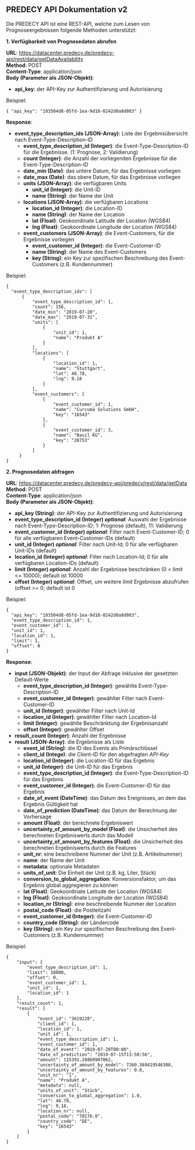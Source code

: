 ## PREDECY API Dokumentation v2

Die PREDECY API ist eine REST-API, welche zum Lesen von Prognoseergebnissen folgende Methoden unterstützt:

__1. Verfügbarkeit von Prognosedaten abrufen__

__URL__: https://datacenter.predecy.de/predecy-api/rest/data/getDataAvailability  
__Method__: POST  
__Content-Type__: application/json  
__Body (Parameter als JSON-Objekt)__:
  * __api_key__: der API-Key zur Authentifizierung und Autorisierung

  Beispiel:  
  ```
  { "api_key": "103504d8-05fd-1ea-9d18-0242d0a8d003" }
  ```
  
__Response__:
  * __event_type_description_ids (JSON-Array)__: Liste der Ergebnisübersicht nach Event-Type-Description-ID
    * __event_type_description_id (Integer)__: die Event-Type-Description-ID für die Ergebnisse. (1: Prognose, 2: Validierung)
    * __count (Integer)__: die Anzahl der vorliegenden Ergebnisse für die Event-Type-Description-ID 
    * __date_min (Date)__: das untere Datum, für das Ergebnisse vorliegen
    * __date_max (Date)__: das obere Datum, für das Ergebnisse vorliegen
    * __units (JSON-Array)__: die verfügbaren Units
      * __unit_id (Integer)__: die Unit-ID
      * __name (String)__: der Name der  Unit
    * __locations (JSON-Array)__: die verfügbaren Locations
      * __location_id (Integer)__: die Location-ID
      * __name (String)__: der Name der Location
      * __lat (Float)__: Geokoordinate Latitude der Location (WGS84)
      * __lng (Float)__: Geokoordinate Longitude der Location (WGS84)
    * __event_customers (JSON-Array)__: die Event-Customers, für die Ergebnisse vorliegen
      * __event_customer_id (Integer)__: die Event-Customer-ID
      * __name (String)__: der Name des Event-Customers
      * __key (String)__: ein Key zur spezifischen Beschreibung des Event-Customers (z.B. Kundennummer)
  
  Beispiel: 
  ```
  {
    "event_type_description_ids": [
        {
            "event_type_description_id": 1,
            "count": 156,
            "date_min": "2019-07-20",
            "date_max": "2019-07-31",
            "units": [
                {
                    "unit_id": 1,
                    "name": "Produkt A"
                }
            ],
            "locations": [
                {
                    "location_id": 1,
                    "name": "Stuttgart",
                    "lat": 48.78,
                    "lng": 9.18
                }
            ],
            "event_customers": [
                {
                    "event_customer_id": 1,
                    "name": "Curcuma Solutions GmbH",
                    "key": "16543"
                },
                {
                    "event_customer_id": 3,
                    "name": "Basil KG",
                    "key": "28753"
                }
            ]
       }
  }
  ```
  
  
  
__2. Prognosedaten abfragen__

__URL__: https://datacenter.predecy.de/predecy-api/predecy/rest/data/getData 
__Method__: POST  
__Content-Type__: application/json  
__Body (Parameter als JSON-Objekt)__:
  * __api_key (String)__: der API-Key zur Authentifizierung und Autorisierung
  * **event_type_description_id (Integer) _optional_**: Auswahl der Ergebnisse nach Event-Type-Description-ID; 1: Prognose (default), 11: Validierung
  * **event_customer_id (Integer) _optional_**: Filter nach Event-Customer-ID; 0 für alle verfügbaren Event-Customer-IDs (default)
  * **unit_id (Integer) _optional_**: Filter nach Unit-Id; 0 für alle verfügbaren Unit-IDs (default)
  * **location_id (Integer) _optional_**: Filter nach Location-Id; 0 für alle verfügbaren Location-IDs (default)
  * **limit (Integer) _optional_**: Anzahl der Ergebnisse beschränken (0 < limit <= 10000); default ist 10000
  * **offset (Integer) _optional_**: Offset, um weitere _limit_ Ergebnisse abzufrufen (offset >= 0; default ist 0 

  Beispiel:  
  ```
  {
    "api_key": "103504d8-05fd-1ea-9d18-0242d0a8d003",
    "event_type_description_id": 1,
    "event_customer_id": 1,
    "unit_id": 1,
    "location_id": 1,
    "limit": 1,
    "offset": 0
  }
  ```
  
__Response__:
  * __input (JSON-Objekt)__: der Input der Abfrage inklusive der gesetzten Default-Werte
    * __event_type_description_id (Integer)__: gewählte Event-Type-Description-ID
    * __event_customer_id (Integer)__: gewählter Filter nach Event-Customer-ID
    * __unit_id (Integer)__: gewählter Filter nach Unit-Id
    * __location_id (Integer)__: gewählter Filter nach Location-Id
    * __limit (Integer)__: gewählte Beschränktung der Ergebnisanzahl
    * __offset (Integer)__: gewählter Offset
  * __result_count (Integer)__: Anzahl der Ergebnisse
  * __result (JSON-Array)__: die Ergebnisse als Liste
      * __event_id (String)__: die ID des Events als Primärschlüssel
      * __client_id (Intege)__: die Client-ID für den abgefragten _API-Key_
      * __location_id (Integer)__: die Location-ID für das Ergebnis
      * __unit_id (Integer)__: die Unit-ID für das Ergebnis
      * __event_type_description_id (Integer)__: die Event-Type-Description-ID für das Ergebnis
      * __event_customer_id (Integer)__: die Event-Customer-ID für das Ergebnis
      * __date_of_event (DateTime)__: das Datum des Ereignisses, an dem das Ergebnis Gültigkeit hat
      * __date_of_prediction (DateTime)__: das Datum der Berechnung der Vorhersage
      * __amount (Float)__: der berechnete Ergebniswert
      * __uncertainty_of_amount_by_model (Float)__: die Unsicherheit des berechneten Ergebniswerts durch das Modell
      * __uncertainty_of_amount_by_features (Float)__: die Unsicherheit des berechneten Ergebniswerts durch die Features
      * __unit_nr__: eine beschreibene Nummer der Unit (z.B. Artikelnummer)
      * __name__: der Name der Unit
      * __metadata__: optionale Metadaten
      * __units_of_unit__: Die Einheit der Unit (z.B. kg, Liter, Stück)
      * __conversion_to_global_aggregation__: Konversionsfaktor, um das Ergebnis global aggregieren zu können
      * __lat (Float)__: Geokoordinate Latitude der Location (WGS84)
      * __lng (Float)__: Geokoordinate Longitude der Location (WGS84)
      * __location_nr (String)__: eine beschreibende Nummer der Location
      * __postal_code (Float)__: die Postleitzahl
      * __event_customer_id (Integer)__: die Event-Customer-ID
      * __country_code (String)__: der Ländercode
      * __key (String)__: ein Key zur spezifischen Beschreibung des Event-Customers (z.B. Kundennummer)
  
  Beispiel: 
  ```
  {
      "input": {
          "event_type_description_id": 1,
          "limit": 10000,
          "offset": 0,
          "event_customer_id": 1,
          "unit_id": 1,
          "location_id": 1
      },
      "result_count": 1,
      "result": [
          {
              "event_id": "3619228",
              "client_id": 1,
              "location_id": 1,
              "unit_id": 1,
              "event_type_description_id": 1,
              "event_customer_id": 1,
              "date_of_event": "2019-07-20T00:00",
              "date_of_prediction": "2019-07-15T13:50:56",
              "amount": 115391.28860907062,
              "uncertainty_of_amount_by_model": 7260.369419546308,
              "uncertainty_of_amount_by_features": 0.0,
              "unit_nr": "1",
              "name": "Produkt A",
              "metadata": null,
              "units_of_unit": "Stück",
              "conversion_to_global_aggregation": 1.0,
              "lat": 48.78,
              "lng": 9,18,
              "location_nr": null,
              "postal_code": "70176.0",
              "country_code": "DE",
              "key": "16543"
          }
      ]
  }
  ```
